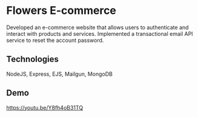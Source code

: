 # Flowers E-commerce
Developed an e-commerce website that allows users to authenticate and interact with products and services. Implemented a transactional email API service to reset the account password.
## Technologies
NodeJS, Express, EJS, Mailgun, MongoDB
## Demo
https://youtu.be/Y8fh4oB31TQ
